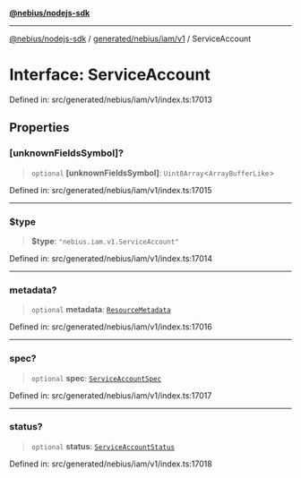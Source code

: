 [**@nebius/nodejs-sdk**](../../../../../README.md)

***

[@nebius/nodejs-sdk](../../../../../README.md) / [generated/nebius/iam/v1](../README.md) / ServiceAccount

# Interface: ServiceAccount

Defined in: src/generated/nebius/iam/v1/index.ts:17013

## Properties

### \[unknownFieldsSymbol\]?

> `optional` **\[unknownFieldsSymbol\]**: `Uint8Array`\<`ArrayBufferLike`\>

Defined in: src/generated/nebius/iam/v1/index.ts:17015

***

### $type

> **$type**: `"nebius.iam.v1.ServiceAccount"`

Defined in: src/generated/nebius/iam/v1/index.ts:17014

***

### metadata?

> `optional` **metadata**: [`ResourceMetadata`](../../../common/v1/interfaces/ResourceMetadata.md)

Defined in: src/generated/nebius/iam/v1/index.ts:17016

***

### spec?

> `optional` **spec**: [`ServiceAccountSpec`](ServiceAccountSpec.md)

Defined in: src/generated/nebius/iam/v1/index.ts:17017

***

### status?

> `optional` **status**: [`ServiceAccountStatus`](ServiceAccountStatus.md)

Defined in: src/generated/nebius/iam/v1/index.ts:17018
